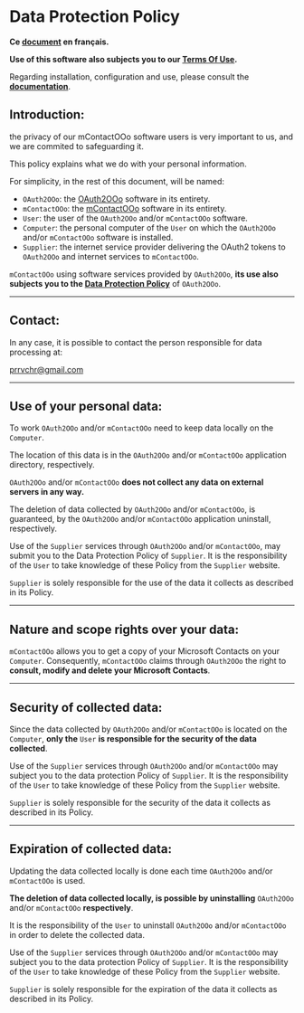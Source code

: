 # Data Protection Policy

**Ce [document][1] en français.**

**Use of this software also subjects you to our [Terms Of Use][2].**

Regarding installation, configuration and use, please consult the **[documentation][3]**.

## Introduction:

the privacy of our mContactOOo software users is very important to us, and we are commited to safeguarding it.

This policy explains what we do with your personal information.

For simplicity, in the rest of this document, will be named:
- `OAuth2OOo`: the [OAuth2OOo][4] software in its entirety.
- `mContactOOo`: the [mContactOOo][5] software in its entirety.
- `User`: the user of the `OAuth2OOo` and/or `mContactOOo` software.
- `Computer`: the personal computer of the `User` on which the `OAuth2OOo` and/or `mContactOOo` software is installed.
- `Supplier`: the internet service provider delivering the OAuth2 tokens to `OAuth2OOo` and internet services to `mContactOOo`.

`mContactOOo` using software services provided by `OAuth2OOo`, **its use also subjects you to the [Data Protection Policy][6]** of `OAuth2OOo`.

___
## Contact:

In any case, it is possible to contact the person responsible for data processing at:

prrvchr@gmail.com

___
## Use of your personal data:

To work `OAuth2OOo` and/or `mContactOOo` need to keep data locally on the `Computer`.

The location of this data is in the `OAuth2OOo` and/or `mContactOOo` application directory, respectively.

`OAuth2OOo` and/or `mContactOOo` **does not collect any data on external servers in any way.**

The deletion of data collected by `OAuth2OOo` and/or `mContactOOo`, is guaranteed, by the `OAuth2OOo` and/or `mContactOOo` application uninstall, respectively.

Use of the `Supplier` services through `OAuth2OOo` and/or `mContactOOo`, may submit you to the Data Protection Policy of `Supplier`. It is the responsibility of the `User` to take knowledge of these Policy from the `Supplier` website.

`Supplier` is solely responsible for the use of the data it collects as described in its Policy.

___
## Nature and scope rights over your data:

`mContactOOo` allows you to get a copy of your Microsoft Contacts on your `Computer`. Consequently, `mContactOOo` claims through `OAuth2OOo` the right to **consult, modify and delete your Microsoft Contacts**.

___
## Security of collected data:

Since the data collected by `OAuth2OOo` and/or `mContactOOo` is located on the `Computer`, **only the** `User` **is responsible for the security of the data collected**.

Use of the `Supplier` services through `OAuth2OOo` and/or `mContactOOo` may subject you to the data protection Policy of `Supplier`. It is the responsibility of the `User` to take knowledge of these Policy from the `Supplier` website.

`Supplier` is solely responsible for the security of the data it collects as described in its Policy.

___
## Expiration of collected data:

Updating the data collected locally is done each time `OAuth2OOo` and/or `mContactOOo` is used.

**The deletion of data collected locally, is possible by uninstalling** `OAuth2OOo` and/or `mContactOOo` **respectively**.

It is the responsibility of the `User` to uninstall `OAuth2OOo` and/or `mContactOOo` in order to delete the collected data.

Use of the `Supplier` services through `OAuth2OOo` and/or `mContactOOo` may subject you to the data protection Policy of `Supplier`. It is the responsibility of the `User` to take knowledge of these Policy from the `Supplier` website.

`Supplier` is solely responsible for the expiration of the data it collects as described in its Policy.

[1]: <https://prrvchr.github.io/mContactOOo/source/mContactOOo/registration/PrivacyPolicy_fr>
[2]: <https://prrvchr.github.io/mContactOOo/source/mContactOOo/registration/TermsOfUse_en>
[3]: <https://prrvchr.github.io/mContactOOo/>
[4]: <https://github.com/prrvchr/OAuth2OOo/raw/master/OAuth2OOo.oxt>
[5]: <https://github.com/prrvchr/mContactOOo/raw/master/mContactOOo.oxt>
[6]: <https://prrvchr.github.io/OAuth2OOo/source/OAuth2OOo/registration/PrivacyPolicy_en>
